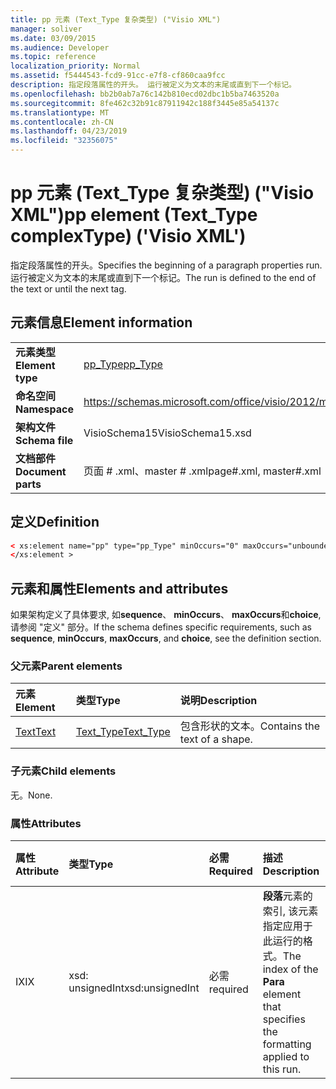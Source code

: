 ```yaml
---
title: pp 元素 (Text_Type 复杂类型) ("Visio XML")
manager: soliver
ms.date: 03/09/2015
ms.audience: Developer
ms.topic: reference
localization_priority: Normal
ms.assetid: f5444543-fcd9-91cc-e7f8-cf860caa9fcc
description: 指定段落属性的开头。 运行被定义为文本的末尾或直到下一个标记。
ms.openlocfilehash: bb2b0ab7a76c142b810ecd02dbc1b5ba7463520a
ms.sourcegitcommit: 8fe462c32b91c87911942c188f3445e85a54137c
ms.translationtype: MT
ms.contentlocale: zh-CN
ms.lasthandoff: 04/23/2019
ms.locfileid: "32356075"
---
```

# <a name="pp-element-texttype-complextype-visio-xml"></a><span data-ttu-id="b2bec-104">pp 元素 (Text_Type 复杂类型) ("Visio XML")</span><span class="sxs-lookup"><span data-stu-id="b2bec-104">pp element (Text_Type complexType) ('Visio XML')</span></span>

<span data-ttu-id="b2bec-105">指定段落属性的开头。</span><span class="sxs-lookup"><span data-stu-id="b2bec-105">Specifies the beginning of a paragraph properties run.</span></span> <span data-ttu-id="b2bec-106">运行被定义为文本的末尾或直到下一个标记。</span><span class="sxs-lookup"><span data-stu-id="b2bec-106">The run is defined to the end of the text or until the next tag.</span></span>
  
## <a name="element-information"></a><span data-ttu-id="b2bec-107">元素信息</span><span class="sxs-lookup"><span data-stu-id="b2bec-107">Element information</span></span>

|||
|:-----|:-----|
|<span data-ttu-id="b2bec-108">**元素类型**</span><span class="sxs-lookup"><span data-stu-id="b2bec-108">**Element type**</span></span> <br/> |[<span data-ttu-id="b2bec-109">pp_Type</span><span class="sxs-lookup"><span data-stu-id="b2bec-109">pp_Type</span></span>](pp_type-complextypevisio-xml.md) <br/> |
|<span data-ttu-id="b2bec-110">**命名空间**</span><span class="sxs-lookup"><span data-stu-id="b2bec-110">**Namespace**</span></span> <br/> |https://schemas.microsoft.com/office/visio/2012/main  <br/> |
|<span data-ttu-id="b2bec-111">**架构文件**</span><span class="sxs-lookup"><span data-stu-id="b2bec-111">**Schema file**</span></span> <br/> |<span data-ttu-id="b2bec-112">VisioSchema15</span><span class="sxs-lookup"><span data-stu-id="b2bec-112">VisioSchema15.xsd</span></span>  <br/> |
|<span data-ttu-id="b2bec-113">**文档部件**</span><span class="sxs-lookup"><span data-stu-id="b2bec-113">**Document parts**</span></span> <br/> |<span data-ttu-id="b2bec-114">页面 # .xml、master # .xml</span><span class="sxs-lookup"><span data-stu-id="b2bec-114">page#.xml, master#.xml</span></span>  <br/> |
   
## <a name="definition"></a><span data-ttu-id="b2bec-115">定义</span><span class="sxs-lookup"><span data-stu-id="b2bec-115">Definition</span></span>

```XML
< xs:element name="pp" type="pp_Type" minOccurs="0" maxOccurs="unbounded" >
</xs:element >
```

## <a name="elements-and-attributes"></a><span data-ttu-id="b2bec-116">元素和属性</span><span class="sxs-lookup"><span data-stu-id="b2bec-116">Elements and attributes</span></span>

<span data-ttu-id="b2bec-117">如果架构定义了具体要求, 如**sequence**、 **minOccurs**、 **maxOccurs**和**choice**, 请参阅 "定义" 部分。</span><span class="sxs-lookup"><span data-stu-id="b2bec-117">If the schema defines specific requirements, such as **sequence**, **minOccurs**, **maxOccurs**, and **choice**, see the definition section.</span></span> 
  
### <a name="parent-elements"></a><span data-ttu-id="b2bec-118">父元素</span><span class="sxs-lookup"><span data-stu-id="b2bec-118">Parent elements</span></span>

|<span data-ttu-id="b2bec-119">**元素**</span><span class="sxs-lookup"><span data-stu-id="b2bec-119">**Element**</span></span>|<span data-ttu-id="b2bec-120">**类型**</span><span class="sxs-lookup"><span data-stu-id="b2bec-120">**Type**</span></span>|<span data-ttu-id="b2bec-121">**说明**</span><span class="sxs-lookup"><span data-stu-id="b2bec-121">**Description**</span></span>|
|:-----|:-----|:-----|
|[<span data-ttu-id="b2bec-122">Text</span><span class="sxs-lookup"><span data-stu-id="b2bec-122">Text</span></span>](text-element-shapesheet_type-complextypevisio-xml.md) <br/> |[<span data-ttu-id="b2bec-123">Text_Type</span><span class="sxs-lookup"><span data-stu-id="b2bec-123">Text_Type</span></span>](text_type-complextypevisio-xml.md) <br/> |<span data-ttu-id="b2bec-124">包含形状的文本。</span><span class="sxs-lookup"><span data-stu-id="b2bec-124">Contains the text of a shape.</span></span>  <br/> |
   
### <a name="child-elements"></a><span data-ttu-id="b2bec-125">子元素</span><span class="sxs-lookup"><span data-stu-id="b2bec-125">Child elements</span></span>

<span data-ttu-id="b2bec-126">无。</span><span class="sxs-lookup"><span data-stu-id="b2bec-126">None.</span></span>
  
### <a name="attributes"></a><span data-ttu-id="b2bec-127">属性</span><span class="sxs-lookup"><span data-stu-id="b2bec-127">Attributes</span></span>

|<span data-ttu-id="b2bec-128">**属性**</span><span class="sxs-lookup"><span data-stu-id="b2bec-128">**Attribute**</span></span>|<span data-ttu-id="b2bec-129">**类型**</span><span class="sxs-lookup"><span data-stu-id="b2bec-129">**Type**</span></span>|<span data-ttu-id="b2bec-130">**必需**</span><span class="sxs-lookup"><span data-stu-id="b2bec-130">**Required**</span></span>|<span data-ttu-id="b2bec-131">**描述**</span><span class="sxs-lookup"><span data-stu-id="b2bec-131">**Description**</span></span>|<span data-ttu-id="b2bec-132">**可能的值**</span><span class="sxs-lookup"><span data-stu-id="b2bec-132">**Possible values**</span></span>|
|:-----|:-----|:-----|:-----|:-----|
|<span data-ttu-id="b2bec-133">IX</span><span class="sxs-lookup"><span data-stu-id="b2bec-133">IX</span></span>  <br/> |<span data-ttu-id="b2bec-134">xsd: unsignedInt</span><span class="sxs-lookup"><span data-stu-id="b2bec-134">xsd:unsignedInt</span></span>  <br/> |<span data-ttu-id="b2bec-135">必需</span><span class="sxs-lookup"><span data-stu-id="b2bec-135">required</span></span>  <br/> |<span data-ttu-id="b2bec-136">**段落**元素的索引, 该元素指定应用于此运行的格式。</span><span class="sxs-lookup"><span data-stu-id="b2bec-136">The index of the **Para** element that specifies the formatting applied to this run.</span></span>  <br/> |<span data-ttu-id="b2bec-137">xsd: unsignedInt 类型的值。</span><span class="sxs-lookup"><span data-stu-id="b2bec-137">Values of the xsd:unsignedInt type.</span></span>  <br/> |
   

